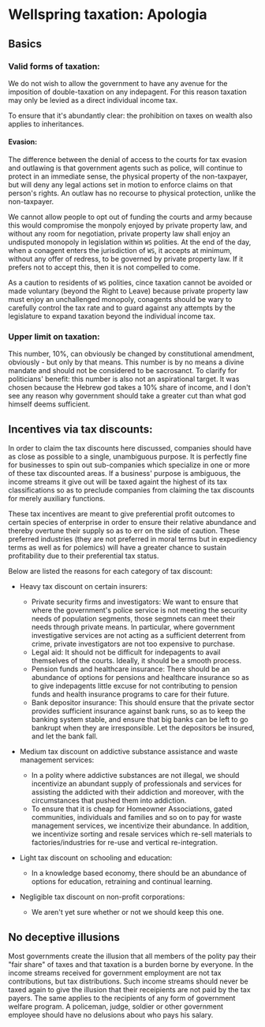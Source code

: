 # Wellspring taxation: Apologia

## Basics

### Valid forms of taxation:

We do not wish to allow the government to have any avenue for the imposition of double-taxation on any indepagent. For this reason taxation may only be levied as a direct individual income tax.

To ensure that it's abundantly clear: the prohibition on taxes on wealth also applies to inheritances.

#### Evasion:

The difference between the denial of access to the courts for tax evasion and outlawing is that government agents such as police, will continue to protect in an immediate sense, the physical property of the non-taxpayer, but will deny any legal actions set in motion to enforce claims on that person's rights. An outlaw has no recourse to physical protection, unlike the non-taxpayer.

We cannot allow people to opt out of funding the courts and army because this would compromise the monpoly enjoyed by private property law, and without any room for negotiation, private property law shall enjoy an undisputed monopoly in legislation within `WS` polities. At the end of the day, when a conagent enters the jurisdiction of `WS`, it accepts at minimum, without any offer of redress, to be governed by private property law. If it prefers not to accept this, then it is not compelled to come.

As a caution to residents of `WS` polities, cince taxation cannot be avoided or made voluntary (beyond the Right to Leave) because private property law must enjoy an unchallenged monopoly, conagents should be wary to carefully control the tax rate and to guard against any attempts by the legislature to expand taxation beyond the individual income tax.

### Upper limit on taxation:

This number, 10%, can obviously be changed by constitutional amendment, obviously - but only by that means. This number is by no means a divine mandate and should not be considered to be sacrosanct. To clarify for politicians' benefit: this number is also not an aspirational target. It was chosen because the Hebrew god takes a 10% share of income, and I don't see any reason why government should take a greater cut than what god himself deems sufficient.

## Incentives via tax discounts:

In order to claim the tax discounts here discussed, companies should have as close as possible to a single, unambiguous purpose. It is perfectly fine for businesses to spin out sub-companies which specialize in one or more of these tax discounted areas. If a business' purpose is ambiguous, the income streams it give out will be taxed againt the highest of its tax classifications so as to preclude companies from claiming the tax discounts for merely auxiliary functions.

These tax incentives are meant to give preferential profit outcomes to certain species of enterprise in order to ensure their relative abundance and thereby overtune their supply so as to err on the side of caution. These preferred industries (they are not preferred in moral terms but in expediency terms as well as for polemics) will have a greater chance to sustain profitability due to their preferential tax status.

Below are listed the reasons for each category of tax discount:

- Heavy tax discount on certain insurers:
  - Private security firms and investigators: We want to ensure that where the government's police service is not meeting the security needs of population segments, those segmnets can meet their needs through private means. In particular, where government investigative services are not acting as a sufficient deterrent from crime, private investigators are not too expensive to purchase.
  - Legal aid: It should not be difficult for indepagents to avail themselves of the courts. Ideally, it should be a smooth process.
  - Pension funds and healthcare insurance: There should be an abundance of options for pensions and healthcare insurance so as to give indepagents little excuse for not contributing to pension funds and health insurance programs to care for their future.
  - Bank depositor insurance: This should ensure that the private sector provides sufficient insurance against bank runs, so as to keep the banking system stable, and ensure that big banks can be left to go bankrupt when they are irresponsible. Let the depositors be insured, and let the bank fall.

- Medium tax discount on addictive substance assistance and waste management services:
  - In a polity where addictive substances are not illegal, we should incentivize an abundant supply of professionals and services for assisting the addicted with their addiction and moreover, with the circumstances that pushed them into addiction.
  - To ensure that it is cheap for Homeowner Associations, gated communities, individuals and families and so on to pay for waste management services, we incentivize their abundance. In addition, we incentivize sorting and resale services which re-sell materials to factories/industries for re-use and vertical re-integration.

- Light tax discount on schooling and education:
  - In a knowledge based economy, there should be an abundance of options for education, retraining and continual learning.
 
- Negligible tax discount on non-profit corporations:
  - We aren't yet sure whether or not we should keep this one.

## No deceptive illusions

Most governments create the illusion that all members of the polity pay their "fair share" of taxes and that taxation is a burden borne by everyone. In the income streams received for government employment are not tax contributions, but tax distributions. Such income streams should never be taxed again to give the illusion that their receipients are not paid by the tax payers. The same applies to the recipients of any form of government welfare program. A policeman, judge, soldier or other government employee should have no delusions about who pays his salary.
